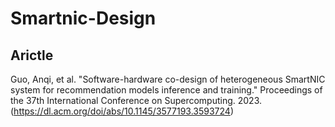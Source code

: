 # Smartnic-Design

## Arictle

Guo, Anqi, et al. "Software-hardware co-design of heterogeneous SmartNIC system for recommendation models inference and training." Proceedings of the 37th International Conference on Supercomputing. 2023.(https://dl.acm.org/doi/abs/10.1145/3577193.3593724)
